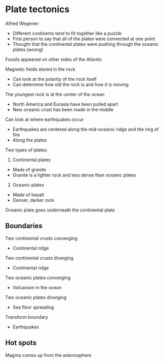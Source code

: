 # Plate tectonics

Alfred Wegener:
- Different continents tend to fit together like a puzzle
- First person to say that all of the plates were connected at one point
- Thought that the continental plates were pushing through the oceanic plates
  (wrong)

Fossils appeared on other sides of the Atlantic

Magnetic fields stored in the rock
- Can look at the polarity of the rock itself
- Can determine how old the rock is and how it is moving

The youngest rock is at the center of the ocean
- North America and Eurasia have been pulled apart
- New oceanic crust has been made in the middle

Can look at where earthquakes occur
- Earthquakes are centered along the mid-oceanic ridge and the ring of fire
- Along the plates

Two types of plates:
1. Continental plates
- Made of granite
- Granite is a lighter rock and less dense than oceanic plates
2. Oceanic plates
- Made of basalt
- Denser, darker rock

Oceanic plate goes underneath the continental plate


## Boundaries

Two continental crusts converging
- Continental ridge

Two continental crusts diverging
- Continental ridge

Two oceanic plates converging
- Volcanism in the ocean

Two oceanic plates diverging
- Sea floor spreading

Transform boundary
- Earthquakes


## Hot spots

Magma comes up from the astenosphere
